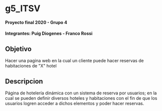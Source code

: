 # g5_ITSV
#### Proyecto final 2020 - Grupo 4
#### Integrantes: Puig Diogenes - Franco Rossi

## Objetivo
Hacer una pagina web en la cual un cliente puede hacer reservas de habitaciones de "X" hotel

## Descripcion
Página de hotelería dinámica con un sistema de reserva por usuarios; en la cual se pueden definir diversos hoteles y habitaciones con el fin de que los usuarios logren acceder a dichos elementos y poder hacer reservas. 



